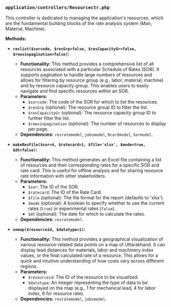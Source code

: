 ### `application/controllers/Resourcectr.php`

This controller is dedicated to managing the application's resources, which are the fundamental building blocks of the rate analysis system (Man, Material, Machine).

**Methods:**

*   **`reslist($sorcode, $resGrp=false, $resCapacityGr=false, $rowsinpagination=false)`:**
    *   **Functionality:** This method provides a comprehensive list of all resources associated with a particular Schedule of Rates (SOR). It supports pagination to handle large numbers of resources and allows for filtering by resource group (e.g., labor, material, machine) and by resource capacity group. This enables users to easily navigate and find specific resources within an SOR.
    *   **Parameters:**
        *   `$sorcode`: The code of the SOR for which to list the resources.
        *   `$resGrp` (optional): The resource group ID to filter the list.
        *   `$resCapacityGr` (optional): The resource capacity group ID to further filter the list.
        *   `$rowsinpagination` (optional): The number of resources to display per page.
    *   **Dependencies:** `resratemodel`, `jobsmodel`, `Rcardmodel`, `Sormodel`.

*   **`makeResFile($sor=4, $ratecard=1, $file='xlsx', $mode=true, $dt=false)`:**
    *   **Functionality:** This method generates an Excel file containing a list of resources and their corresponding rates for a specific SOR and rate card. This is useful for offline analysis and for sharing resource rate information with other stakeholders.
    *   **Parameters:**
        *   `$sor`: The ID of the SOR.
        *   `$ratecard`: The ID of the Rate Card.
        *   `$file` (optional): The file format for the report (defaults to 'xlsx').
        *   `$mode` (optional): A boolean to specify whether to use the current rates (`true`) or experimental rates (`false`).
        *   `$dt` (optional): The date for which to calculate the rates.
    *   **Dependencies:** `resratemodel`.

*   **`onmap($resourceid, $datatype=1)`:**
    *   **Functionality:** This method provides a geographical visualization of various resource-related data points on a map of Uttarakhand. It can display lead distances for materials, labor and machinery index values, or the final calculated rate of a resource. This allows for a quick and intuitive understanding of how costs vary across different regions.
    *   **Parameters:**
        *   `$resourceid`: The ID of the resource to be visualized.
        *   `$datatype`: An integer representing the type of data to be displayed on the map (e.g., 1 for mechanical lead, 4 for labor index, 6 for resource rate).
    *   **Dependencies:** `resratemodel`, `jobsmodel`.
